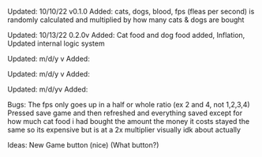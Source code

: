 Updated: 10/10/22 v0.1.0
Added:
cats, dogs, blood,
fps (fleas per second) is randomly calculated and multiplied by how many cats & dogs are bought
 
Updated: 10/13/22 0.2.0v
Added:
Cat food and dog food added,
Inflation,
Updated internal logic system
 
Updated: m/d/y v
Added:
 
Updated: m/d/y v
Added:
 
Updated: m/d/yv
Added:
 
Bugs: 
The fps only goes up in a half or whole ratio (ex 2 and 4, not 1,2,3,4) 
Pressed save game and then refreshed and everything saved except for how much cat food i had bought the amount the money it costs stayed the same so its expensive but is at a 2x multiplier visually idk about actually
 
Ideas: 
New Game button (nice) (What button?)
